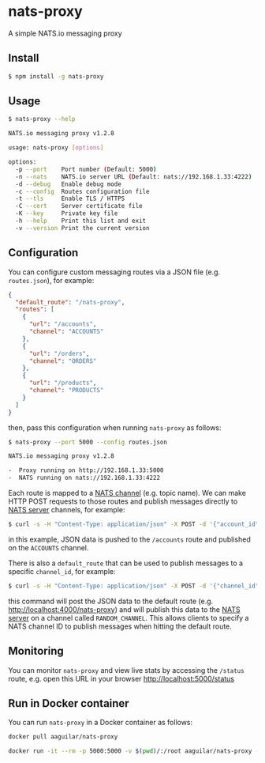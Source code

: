 # nats-proxy

A simple NATS.io messaging proxy

## Install 

```bash
$ npm install -g nats-proxy
```

## Usage

```bash
$ nats-proxy --help

NATS.io messaging proxy v1.2.8

usage: nats-proxy [options]

options:
  -p --port    Port number (Default: 5000)
  -n --nats    NATS.io server URL (Default: nats://192.168.1.33:4222)
  -d --debug   Enable debug mode
  -c --config  Routes configuration file
  -t --tls     Enable TLS / HTTPS
  -C --cert    Server certificate file
  -K --key     Private key file
  -h --help    Print this list and exit
  -v --version Print the current version
```

## Configuration
 
You can configure custom messaging routes via a JSON file (e.g. ```routes.json```), for example: 
  
```json
{
  "default_route": "/nats-proxy",
  "routes": [
    {
      "url": "/accounts",
      "channel": "ACCOUNTS"
    },
    {
      "url": "/orders",
      "channel": "ORDERS"
    },
    {
      "url": "/products",
      "channel": "PRODUCTS"
    }
  ]
}

```

then, pass this configuration when running ```nats-proxy``` as follows:

```bash
$ nats-proxy --port 5000 --config routes.json

NATS.io messaging proxy v1.2.8

-  Proxy running on http://192.168.1.33:5000
-  NATS running on nats://192.168.1.33:4222
```

Each route is mapped to a [NATS channel](http://nats.io/documentation/internals/nats-protocol/) (e.g. topic name). We can make HTTP POST requests to those routes and publish messages directly to [NATS server](https://nats.io/) channels, for example:

```bash
$ curl -s -H "Content-Type: application/json" -X POST -d '{"account_id":"ACC-123456789","order_id":"PO-123456789"}' http://localhost:5000/accounts
```

in this example, JSON data is pushed to the ```/accounts``` route and published on the ```ACCOUNTS``` channel.  

There is also a ```default_route``` that can be used to publish messages to a specific ```channel_id```, for example:
 
```bash
$ curl -s -H "Content-Type: application/json" -X POST -d '{"channel_id":"RANDOM_CHANNEL","account":"ACC-123456789","orders":"PO-123456789"}' http://localhost:5000/nats-proxy
```

this command will post the JSON data to the default route (e.g. [http://localhost:4000/nats-proxy](http://localhost:4000/nats-proxy)) and will publish this data to the [NATS server](https://nats.io/) on a channel called ```RANDOM_CHANNEL```.
This allows clients to specify a NATS channel ID to publish messages when hitting the default route. 

## Monitoring

You can monitor ```nats-proxy``` and view live stats by accessing the ```/status``` route, e.g. open this URL in your browser [http://localhost:5000/status](http://localhost:5000/status)

## Run in Docker container

You can run ```nats-proxy``` in a Docker container as follows:

```bash
docker pull aaguilar/nats-proxy
```

```bash
docker run -it --rm -p 5000:5000 -v $(pwd)/:/root aaguilar/nats-proxy -p 5000 -n nats://192.168.1.33:4222 -c /root/routes.json
```
